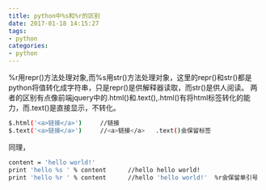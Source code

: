 ```yaml
---
title: python中%s和%r的区别
date: 2017-01-18 14:15:27
tags:
- python
categories:
- python
---
```

%r用repr()方法处理对象,而%s用str()方法处理对象，这里的repr()和str()都是python将值转化成字符串，只是repr()是供解释器读取，而str()是供人阅读。
两者的区别有点像前端jquery中的.html()和.text(),.html()有将html标签转化的能力，而.text()是直接显示，不转化。
```bash
$.html('<a>链接</a>')     //链接
$.text('<a>链接</a>')     //<a>链接</a>   .text()会保留标签
```
同理，
```bash
content = 'hello world!'
print 'hello %s ' % content      //hello hello world!
print 'hello %r ' % content      //hello 'hello world!'  %r会保留单引号
```
